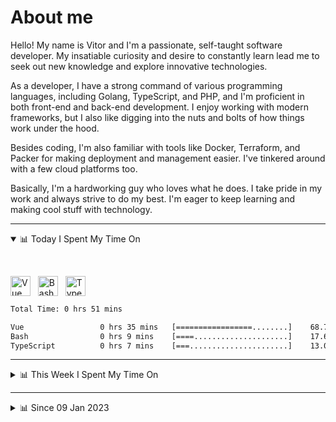 # About me

Hello! My name is Vitor and I'm a passionate, self-taught software developer. My insatiable curiosity and desire to constantly learn lead me to seek out new knowledge and explore innovative technologies.

As a developer, I have a strong command of various programming languages, including Golang, TypeScript, and PHP, and I'm proficient in both front-end and back-end development. I enjoy working with modern frameworks, but I also like digging into the nuts and bolts of how things work under the hood.

Besides coding, I'm also familiar with tools like Docker, Terraform, and Packer for making deployment and management easier. I've tinkered around with a few cloud platforms too.

Basically, I'm a hardworking guy who loves what he does. I take pride in my work and always strive to do my best. I'm eager to keep learning and making cool stuff with technology.

---

<!-- ## 📊 Today I Spent My Time On -->

<details open>
<summary>📊 Today I Spent My Time On</summary>

&nbsp;

<!--DEVTIMER:TODAY:START-->
<img align="center" width="32px" src="https://cdn.simpleicons.org/vuedotjs/4FC08D" alt="Vue" />&nbsp;&nbsp;&nbsp;<img align="center" width="32px" src="https://cdn.simpleicons.org/gnubash/fff" alt="Bash" />&nbsp;&nbsp;&nbsp;<img align="center" width="32px" src="https://cdn.simpleicons.org/typescript/3178C6" alt="TypeScript" />&nbsp;&nbsp;&nbsp;

```txt
Total Time: 0 hrs 51 mins

Vue                 0 hrs 35 mins   [=================........]    68.73 %
Bash                0 hrs 9 mins    [====.....................]    17.62 %
TypeScript          0 hrs 7 mins    [===......................]    13.03 %
```

<!--DEVTIMER:TODAY:END-->

</details>

---
<details>
<summary>📊 This Week I Spent My Time On</summary>

&nbsp;

<!--DEVTIMER:WEEK:START-->
<img align="center" width="32px" src="https://cdn.simpleicons.org/vuedotjs/4FC08D" alt="Vue" />&nbsp;&nbsp;&nbsp;<img align="center" width="32px" src="https://cdn.simpleicons.org/gnubash/fff" alt="Bash" />&nbsp;&nbsp;&nbsp;<img align="center" width="32px" src="https://cdn.simpleicons.org/carrd/fff" alt="JSON" />&nbsp;&nbsp;&nbsp;<img align="center" width="32px" src="https://cdn.simpleicons.org/typescript/3178C6" alt="TypeScript" />&nbsp;&nbsp;&nbsp;<img align="center" width="32px" src="https://cdn.simpleicons.org/javascript/F7DF1E" alt="JavaScript" />&nbsp;&nbsp;&nbsp;<img align="center" width="32px" src="https://cdn.simpleicons.org/yaml/fff" alt="YAML" />&nbsp;&nbsp;&nbsp;<img align="center" width="32px" src="https://cdn.simpleicons.org/css3/1572B6" alt="CSS" />&nbsp;&nbsp;&nbsp;

```txt
Total Time: 3 hrs 36 mins

Vue                 1 hrs 45 mins   [============.............]    48.39 %
Bash                0 hrs 29 mins   [===......................]    13.46 %
JSON                0 hrs 27 mins   [===......................]    12.48 %
TypeScript          0 hrs 18 mins   [==.......................]    8.17 %
SCSS                0 hrs 16 mins   [=........................]    7.46 %
XML                 0 hrs 6 mins    [.........................]    2.56 %
JavaScript          0 hrs 3 mins    [.........................]    1.51 %
YAML                0 hrs 2 mins    [.........................]    1.05 %
SQL                 0 hrs 2 mins    [.........................]    0.96 %
CSS                 0 hrs 2 mins    [.........................]    0.93 %
```

<!--DEVTIMER:WEEK:END-->
</details>

---


<details>
<summary>📊 Since 09 Jan 2023</summary>

&nbsp;

<!--DEVTIMER::START-->
<img align="center" width="32px" src="https://cdn.simpleicons.org/typescript/3178C6" alt="TypeScript" />&nbsp;&nbsp;&nbsp;<img align="center" width="32px" src="https://cdn.simpleicons.org/go/00ADD8" alt="Go" />&nbsp;&nbsp;&nbsp;<img align="center" width="32px" src="https://cdn.simpleicons.org/vuedotjs/4FC08D" alt="Vue" />&nbsp;&nbsp;&nbsp;<img align="center" width="32px" src="https://cdn.simpleicons.org/gnubash/fff" alt="Bash" />&nbsp;&nbsp;&nbsp;<img align="center" width="32px" src="https://cdn.simpleicons.org/yaml/fff" alt="YAML" />&nbsp;&nbsp;&nbsp;<img align="center" width="32px" src="https://cdn.simpleicons.org/carrd/fff" alt="JSON" />&nbsp;&nbsp;&nbsp;<img align="center" width="32px" src="https://cdn.simpleicons.org/markdown/fff" alt="Markdown" />&nbsp;&nbsp;&nbsp;<img align="center" width="32px" src="https://cdn.simpleicons.org/javascript/F7DF1E" alt="JavaScript" />&nbsp;&nbsp;&nbsp;<img align="center" width="32px" src="https://cdn.simpleicons.org/html5/E34F26" alt="HTML" />&nbsp;&nbsp;&nbsp;<img align="center" width="32px" src="https://cdn.simpleicons.org/academia/fff" alt="Text" />&nbsp;&nbsp;&nbsp;<img align="center" width="32px" src="https://cdn.simpleicons.org/css3/1572B6" alt="CSS" />&nbsp;&nbsp;&nbsp;

```txt
Total Time: 63 hrs 58 mins

TypeScript          33 hrs 23 mins  [=============............]    52.19 %
Go                  10 hrs 3 mins   [===......................]    15.70 %
Vue                 7 hrs 18 mins   [==.......................]    11.40 %
Bash                3 hrs 37 mins   [=........................]    5.65 %
YAML                3 hrs 9 mins    [=........................]    4.93 %
SCSS                1 hrs 23 mins   [.........................]    2.17 %
JSON                1 hrs 4 mins    [.........................]    1.66 %
Markdown            0 hrs 59 mins   [.........................]    1.53 %
JavaScript          0 hrs 48 mins   [.........................]    1.25 %
Docker              0 hrs 44 mins   [.........................]    1.14 %
SQL                 0 hrs 18 mins   [.........................]    0.47 %
HTML                0 hrs 14 mins   [.........................]    0.37 %
Text                0 hrs 7 mins    [.........................]    0.17 %
XML                 0 hrs 6 mins    [.........................]    0.15 %
CSS                 0 hrs 4 mins    [.........................]    0.11 %
```

<!--DEVTIMER::END-->

</details>
